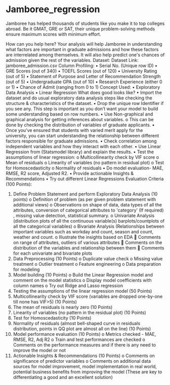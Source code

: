# Jamboree_regression
Jamboree has helped thousands of students like you make it to top colleges abroad. Be it GMAT, GRE or SAT, their unique problem-solving methods ensure maximum scores with minimum effort.

How can you help here?
Your analysis will help Jamboree in understanding what factors are important in graduate admissions and how these factors are interrelated among themselves. It will also help predict one's chances of admission given the rest of the variables.
Dataset:
Dataset Link: jamboree_admission.csv
Column Profiling:
•	Serial No. (Unique row ID)
•	GRE Scores (out of 340)
•	TOEFL Scores (out of 120)
•	University Rating (out of 5)
•	Statement of Purpose and Letter of Recommendation Strength (out of 5)
•	Undergraduate GPA (out of 10)
•	Research Experience (either 0 or 1)
•	Chance of Admit (ranging from 0 to 1)
Concept Used:
•	Exploratory Data Analysis
•	Linear Regression
What does good looks like?
•	Import the dataset and do usual exploratory data analysis steps like checking the structure & characteristics of the dataset.
•	Drop the unique row Identifier if you see any. This step is important as you don’t want your model to build some understanding based on row numbers.
•	Use Non-graphical and graphical analysis for getting inferences about variables.
o	This can be done by checking the distribution of variables of graduate applicants.
•	Once you’ve ensured that students with varied merit apply for the university, you can start understanding the relationship between different factors responsible for graduate admissions.
•	Check correlation among independent variables and how they interact with each other.
•	Use Linear Regression from (Statsmodel library) and explain the results.
•	Test the assumptions of linear regression:
o	Multicollinearity check by VIF score
o	Mean of residuals
o	Linearity of variables (no pattern in residual plot)
o	Test for Homoscedasticity
o	Normality of residuals
•	Do model evaluation- MAE, RMSE, R2 score, Adjusted R2.
•	Provide actionable Insights & Recommendations
•	Try out different Linear Regressions
Evaluation Criteria (100 Points):
1.	Define Problem Statement and perform Exploratory Data Analysis (10 points)
o	Definition of problem (as per given problem statement with additional views)
o	Observations on shape of data, data types of all the attributes, conversion of categorical attributes to 'category' (If required) , missing value detection, statistical summary.
o	Univariate Analysis (distribution plots of all the continuous variable(s) barplots/countplots of all the categorical variables)
o	Bivariate Analysis (Relationships between important variables such as workday and count, season and count, weather and count.
o	Illustrate the insights based on EDA
	Comments on range of attributes, outliers of various attributes
	Comments on the distribution of the variables and relationship between them
	Comments for each univariate and bivariate plots
2.	Data Preprocessing (10 Points)
o	Duplicate value check
o	Missing value treatment
o	Outlier treatment
o	Feature engineering
o	Data preparation for modeling
3.	Model building (10 Points)
o	Build the Linear Regression model and comment on the model statistics
o	Display model coefficients with column names
o	Try out Ridge and Lasso regression
4.	Testing the assumptions of the linear regression model (50 Points)
1.	Multicollinearity check by VIF score (variables are dropped one-by-one till none has VIF>5) (10 Points)
2.	The mean of residuals is nearly zero (10 Points)
3.	Linearity of variables (no pattern in the residual plot) (10 Points)
4.	Test for Homoscedasticity (10 Points)
5.	Normality of residuals (almost bell-shaped curve in residuals distribution, points in QQ plot are almost all on the line) (10 Points)
5.	Model performance evaluation (10 Points)
o	Metrics checked - MAE, RMSE, R2, Adj R2
o	Train and test performances are checked
o	Comments on the performance measures and if there is any need to improve the model or not
6.	Actionable Insights & Recommendations (10 Points)
o	Comments on significance of predictor variables
o	Comments on additional data sources for model improvement, model implementation in real world, potential business benefits from improving the model (These are key to differentiating a good and an excellent solution)

